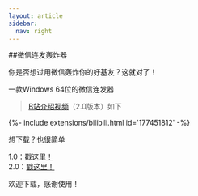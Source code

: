```yaml
---
layout: article
sidebar:
  nav: right
---
```


##微信连发轰炸器

你是否想过用微信轰炸你的好基友？这就对了！

一款Windows 64位的微信连发器


> [B站介绍视频](https://www.bilibili.com/video/BV1gh4y1F7V6/)（2.0版本）如下
<div>{%- include extensions/bilibili.html id='177451812' -%}</div>

想下载？也很简单

1.0：[戳这里！](https://wwrz.lanzout.com/ix2oN13y76cj)<br>2.0：[戳这里！](https://wwrz.lanzout.com/ipGVT14sfmsj)

欢迎下载，感谢使用！
